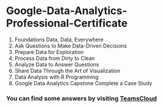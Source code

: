 # Google-Data-Analytics-Professional-Certificate

1. Foundations Data, Data, Everywhere
2. Ask Questions to Make Data-Driven Decisions
3. Prepare Data for Exploration
4. Process Data from Dirty to Clean
5. Analyze Data to Answer Questions
6. Share Data Through the Art of Visualization
7. Data Analysis with R Programming
8. Google Data Analytics Capstone Complete a Case Study

### You can find some answers by visiting <a href="https://teamscloud.blogspot.com/">TeamsCloud</a>
